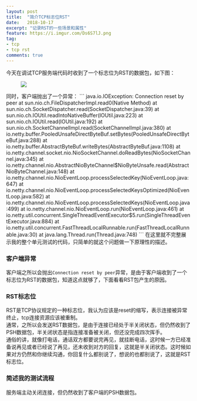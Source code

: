 ```yaml
---
layout: post
title:  "简介TCP标志位RST"
date:   2018-10-17
excerpt: "记录RST的一些场景和属性"
feature: https://i.imgur.com/Ds6S7lJ.png
tag:
- tcp
- tcp rst
comments: true
---
```


今天在调试TCP服务端代码时收到了一个标志位为RST的数据包，如下图：
<figure class="clipboard">
	<a href="{{ site.staticUrl }}/image/jpg/tcprst.jpg">
    	<img src="{{ site.staticUrl }}/image/jpg/tcprst.jpg">
	</a>
</figure>
同时，客户端抛出了一个异常：
``` 
java.io.IOException: Connection reset by peer
	at sun.nio.ch.FileDispatcherImpl.read0(Native Method)
	at sun.nio.ch.SocketDispatcher.read(SocketDispatcher.java:39)
	at sun.nio.ch.IOUtil.readIntoNativeBuffer(IOUtil.java:223)
	at sun.nio.ch.IOUtil.read(IOUtil.java:192)
	at sun.nio.ch.SocketChannelImpl.read(SocketChannelImpl.java:380)
	at io.netty.buffer.PooledUnsafeDirectByteBuf.setBytes(PooledUnsafeDirectByteBuf.java:288)
	at io.netty.buffer.AbstractByteBuf.writeBytes(AbstractByteBuf.java:1108)
	at io.netty.channel.socket.nio.NioSocketChannel.doReadBytes(NioSocketChannel.java:345)
	at io.netty.channel.nio.AbstractNioByteChannel$NioByteUnsafe.read(AbstractNioByteChannel.java:148)
	at io.netty.channel.nio.NioEventLoop.processSelectedKey(NioEventLoop.java:647)
	at io.netty.channel.nio.NioEventLoop.processSelectedKeysOptimized(NioEventLoop.java:582)
	at io.netty.channel.nio.NioEventLoop.processSelectedKeys(NioEventLoop.java:499)
	at io.netty.channel.nio.NioEventLoop.run(NioEventLoop.java:461)
	at io.netty.util.concurrent.SingleThreadEventExecutor$5.run(SingleThreadEventExecutor.java:884)
	at io.netty.util.concurrent.FastThreadLocalRunnable.run(FastThreadLocalRunnable.java:30)
	at java.lang.Thread.run(Thread.java:748)
```
在这里就不完整展示我的整个单元测试的代码，只简单的就这个问题做一下原理性的描述。

### 客户端异常

客户端之所以会抛出`Connection reset by peer`异常，是由于客户端收到了一个标志位为RST的数据包，知道这点就够了，下面看看RST包产生的原因。

### RST标志位

RST是TCP协议规定的一种标志位，我认为应该是reset的缩写，表示连接被异常终止，tcp连接资源应该被重制。<br/>
通常，之所以会发送RST数据包，是由于连接已经处于半关闭状态，但仍然收到了PSH数据包，半关闭状态是指连接准备被关闭，但还没完成四次挥手。<br/>
通俗的讲，就像打电话，通话双方都要说完再见，就挂断电话，这时候一方已经准备说再见或者已经说了再见，还未收到对方的回复，这就是半关闭状态。这时候如果对方仍然和你继续沟通，你回复什么都别说了，想说的也都别说了，这就是RST标志位。

### 简述我的测试流程

服务端主动关闭连接，但仍然收到了客户端的PSH数据包。
